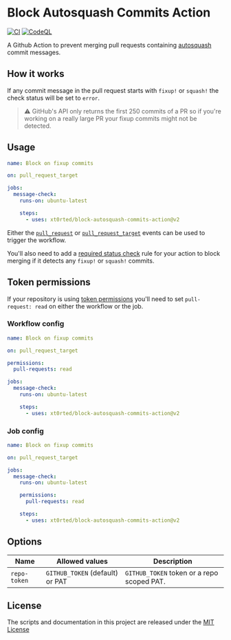 # Block Autosquash Commits Action

[![CI](https://github.com/xt0rted/block-autosquash-commits-action/actions/workflows/ci.yml/badge.svg?branch=main)](https://github.com/xt0rted/block-autosquash-commits-action/actions/workflows/ci.yml)
[![CodeQL](https://github.com/xt0rted/block-autosquash-commits-action/actions/workflows/codeql-analysis.yml/badge.svg?branch=main)](https://github.com/xt0rted/block-autosquash-commits-action/actions/workflows/codeql-analysis.yml)

A Github Action to prevent merging pull requests containing [autosquash](https://git-scm.com/docs/git-rebase#git-rebase---autosquash) commit messages.

## How it works

If any commit message in the pull request starts with `fixup!` or `squash!` the check status will be set to `error`.

>⚠️ GitHub's API only returns the first 250 commits of a PR so if you're working on a really large PR your fixup commits might not be detected.

## Usage

```yaml
name: Block on fixup commits

on: pull_request_target

jobs:
  message-check:
    runs-on: ubuntu-latest

    steps:
      - uses: xt0rted/block-autosquash-commits-action@v2
```

Either the [`pull_request`](https://docs.github.com/en/actions/using-workflows/events-that-trigger-workflows#pull_request) or [`pull_request_target`](https://docs.github.com/en/actions/using-workflows/events-that-trigger-workflows#pull_request_target) events can be used to trigger the workflow.

You'll also need to add a [required status check](https://help.github.com/en/articles/enabling-required-status-checks) rule for your action to block merging if it detects any `fixup!` or `squash!` commits.

## Token permissions

If your repository is using [token permissions](https://docs.github.com/en/actions/using-workflows/workflow-syntax-for-github-actions#permissions) you'll need to set `pull-request: read` on either the workflow or the job.

### Workflow config

```yaml
name: Block on fixup commits

on: pull_request_target

permissions:
  pull-requests: read

jobs:
  message-check:
    runs-on: ubuntu-latest

    steps:
      - uses: xt0rted/block-autosquash-commits-action@v2
```

### Job config

```yaml
name: Block on fixup commits

on: pull_request_target

jobs:
  message-check:
    runs-on: ubuntu-latest

    permissions:
      pull-requests: read

    steps:
      - uses: xt0rted/block-autosquash-commits-action@v2
```

## Options

Name | Allowed values | Description
-- | -- | --
`repo-token` | `GITHUB_TOKEN` (default) or PAT | `GITHUB_TOKEN` token or a repo scoped PAT.

## License

The scripts and documentation in this project are released under the [MIT License](LICENSE)
